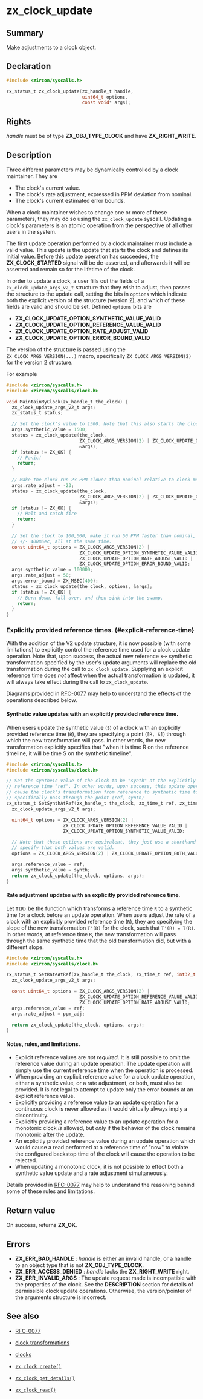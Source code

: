 <!-- Generated by zircon/scripts/update-docs-from-fidl, do not edit! -->
# zx_clock_update

## Summary

Make adjustments to a clock object.

## Declaration

```c
#include <zircon/syscalls.h>

zx_status_t zx_clock_update(zx_handle_t handle,
                            uint64_t options,
                            const void* args);
```

## Rights

*handle* must be of type **ZX_OBJ_TYPE_CLOCK** and have **ZX_RIGHT_WRITE**.

## Description

Three different parameters may be dynamically controlled by a clock maintainer.
They are

+ The clock's current value.
+ The clock's rate adjustment, expressed in PPM deviation from nominal.
+ The clock's current estimated error bounds.

When a clock maintainer wishes to change one or more of these parameters, they
may do so using the `zx_clock_update` syscall. Updating a clock's parameters is
an atomic operation from the perspective of all other users in the system.

The first update operation performed by a clock maintainer must include a valid
value. This update is the update that starts the clock and defines its initial
value. Before this update operation has succeeded, the **ZX_CLOCK_STARTED**
signal will be de-asserted, and afterwards it will be asserted and remain so for
the lifetime of the clock.

In order to update a clock, a user fills out the fields of a
`zx_clock_update_args_v2_t` structure that they wish to adjust, then passes the
structure to the update call, setting the bits in `options` which indicate both
the explicit version of the structure (version 2), and which of these fields are
valid and should be set. Defined `options` bits are

+ **ZX_CLOCK_UPDATE_OPTION_SYNTHETIC_VALUE_VALID**
+ **ZX_CLOCK_UPDATE_OPTION_REFERENCE_VALUE_VALID**
+ **ZX_CLOCK_UPDATE_OPTION_RATE_ADJUST_VALID**
+ **ZX_CLOCK_UPDATE_OPTION_ERROR_BOUND_VALID**

The version of the structure is passed using the `ZX_CLOCK_ARGS_VERSION(...)`
macro, specifically `ZX_CLOCK_ARGS_VERSION(2)` for the version 2 structure.

For example

```c
#include <zircon/syscalls.h>
#include <zircon/syscalls/clock.h>

void MaintainMyClock(zx_handle_t the_clock) {
  zx_clock_update_args_v2_t args;
  zx_status_t status;

  // Set the clock's value to 1500. Note that this also starts the clock.
  args.synthetic_value = 1500;
  status = zx_clock_update(the_clock,
                           ZX_CLOCK_ARGS_VERSION(2) | ZX_CLOCK_UPDATE_OPTION_SYNTHETIC_VALUE_VALID,
                           &args);
  if (status != ZX_OK) {
    // Panic!
    return;
  }

  // Make the clock run 23 PPM slower than nominal relative to clock monotonic.
  args.rate_adjust = -23;
  status = zx_clock_update(the_clock,
                           ZX_CLOCK_ARGS_VERSION(2) | ZX_CLOCK_UPDATE_OPTION_RATE_ADJUST_VALID,
                           &args);
  if (status != ZX_OK) {
    // Halt and catch fire
    return;
  }

  // Set the clock to 100,000, make it run 50 PPM faster than nominal, and specify an error bound of
  // +/- 400mSec, all at the same time.
  const uint64_t options = ZX_CLOCK_ARGS_VERSION(2) |
                           ZX_CLOCK_UPDATE_OPTION_SYNTHETIC_VALUE_VALID |
                           ZX_CLOCK_UPDATE_OPTION_RATE_ADJUST_VALID |
                           ZX_CLOCK_UPDATE_OPTION_ERROR_BOUND_VALID;
  args.synthetic_value = 100000;
  args.rate_adjust = 50;
  args.error_bound = ZX_MSEC(400);
  status = zx_clock_update(the_clock, options, &args);
  if (status != ZX_OK) {
    // Burn down, fall over, and then sink into the swamp.
    return;
  }
}
```

### Explicitly provided reference times. {#explicit-reference-time}

With the addition of the V2 update structure, it is now possible (with some
limitations) to explicitly control the reference time used for a clock update
operation. Note that, upon success, the actual new reference <-> synthetic
transformation specified by the user's update arguments will replace the old
transformation during the call to `zx_clock_update`. Supplying an explicit
reference time does _not_ affect when the actual transformation is updated, it
will always take effect during the call to `zx_clock_update`.

Diagrams provided in
[RFC-0077](/docs/contribute/governance/rfcs/0077_zx_clock_update_accuracy.md)
may help to understand the effects of the operations described below.

#### Synthetic value updates with an explicitly provided reference time.

When users update the synthetic value (`S`) of a clock with an explicitly
provided reference time (`R`), they are specifying a point (`[R, S]`) through
which the new transformation will pass. In other words, the new transformation
explicitly specifies that "when it is time R on the reference timeline, it will
be time S on the synthetic timeline".

```c
#include <zircon/syscalls.h>
#include <zircon/syscalls/clock.h>

// Set the syntheic value of the clock to be "synth" at the explicitly provided
// reference time "ref". In other words, upon success, this update operation will
// cause the clock's transformation from reference to synthetic time to
// specifically pass through the point (ref, synth)
zx_status_t SetSynthAtRef(zx_handle_t the_clock, zx_time_t ref, zx_time_t synth) {
  zx_clock_update_args_v2_t args;

  uint64_t options = ZX_CLOCK_ARGS_VERSION(2) |
                     ZX_CLOCK_UPDATE_OPTION_REFERENCE_VALUE_VALID |
                     ZX_CLOCK_UPDATE_OPTION_SYNTHETIC_VALUE_VALID;

  // Note that these options are equivalent, they just use a shorthand to
  // specify that both values are valid.
  options = ZX_CLOCK_ARGS_VERSION(2) | ZX_CLOCK_UPDATE_OPTION_BOTH_VALUES_VALID;

  args.reference_value = ref;
  args.synthetic_value = synth;
  return zx_clock_update(the_clock, options, args);
}
```

#### Rate adjustment updates with an explicitly provided reference time.

Let `T(R)` be the function which transforms a reference time `R` to a synthetic
time for a clock before an update operation. When users adjust the rate of a
clock with an explicitly provided reference time (`R`), they are specifying the
slope of the new transformation `T'(R)` for the clock, such that `T'(R) = T(R)`.
In other words, at reference time `R`, the new transformation will pass through
the same synthetic time that the old transformation did, but with a different
slope.

```c
#include <zircon/syscalls.h>
#include <zircon/syscalls/clock.h>

zx_status_t SetRateAtRef(zx_handle_t the_clock, zx_time_t ref, int32_t ppm_adj) {
  zx_clock_update_args_v2_t args;

  const uint64_t options = ZX_CLOCK_ARGS_VERSION(2) |
                           ZX_CLOCK_UPDATE_OPTION_REFERENCE_VALUE_VALID |
                           ZX_CLOCK_UPDATE_OPTION_RATE_ADJUST_VALID;
  args.reference_value = ref;
  args.rate_adjust = ppm_adj;

  return zx_clock_update(the_clock, options, args);
}
```

#### Notes, rules, and limitations.

 - Explicit reference values are _not required_. It is still possible to omit
   the reference value during an update operation. The update operation will
   simply use the current reference time when the operation is processed.
 - When providing an explicit reference value for a clock update operation,
   either a synthetic value, or a rate adjustment, or both, must also be
   provided. It is not legal to attempt to update only the error bounds at an
   explicit reference value.
 - Explicitly providing a reference value to an update operation for a continuous
   clock is never allowed as it would virtually always imply a discontinuity.
 - Explicitly providing a reference value to an update operation for a monotonic
   clock _is_ allowed, but _only_ if the behavior of the clock remains monotonic
   after the update.
 - An explicitly provided reference value during an update operation which would
   cause a read performed at a reference time of "now" to violate the configured
   backstop time of the clock will cause the operation to be rejected.
 - When updating a monotonic clock, it is not possible to effect both a
   synthetic value update and a rate adjustment simultaneously.

Details provided in
[RFC-0077](/docs/contribute/governance/rfcs/0077_zx_clock_update_accuracy.md)
may help to understand the reasoning behind some of these rules and limitations.

## Return value

On success, returns **ZX_OK**.

## Errors

 - **ZX_ERR_BAD_HANDLE** : *handle* is either an invalid handle, or a handle to
   an object type that is not **ZX_OBJ_TYPE_CLOCK**.
 - **ZX_ERR_ACCESS_DENIED** : *handle* lacks the **ZX_RIGHT_WRITE** right.
 - **ZX_ERR_INVALID_ARGS** : The update request made is incompatible with the
   properties of the clock. See the **DESCRIPTION** section for details of
   permissible clock update operations. Otherwise, the version/pointer of
   the arguments structure is incorrect.

## See also

 - [RFC-0077](/docs/contribute/governance/rfcs/0077_zx_clock_update_accuracy.md)

 - [clock transformations]
 - [clocks]
 - [`zx_clock_create()`]
 - [`zx_clock_get_details()`]
 - [`zx_clock_read()`]

[clock transformations]: /docs/concepts/kernel/clock_transformations.md
[clocks]: /docs/reference/kernel_objects/clock.md
[`zx_clock_create()`]: clock_create.md
[`zx_clock_get_details()`]: clock_get_details.md
[`zx_clock_read()`]: clock_read.md

